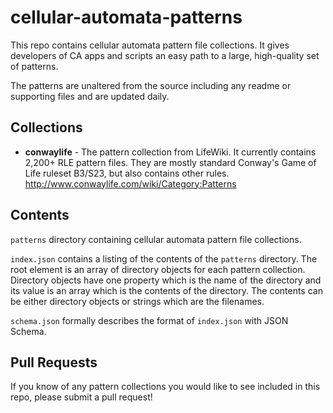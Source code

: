 cellular-automata-patterns
==========================

This repo contains cellular automata pattern file collections.  It gives developers of CA apps and scripts an easy path to a large, high-quality set of patterns.

The patterns are unaltered from the source including any readme or supporting files and are updated daily.

Collections
-----------

* **conwaylife** - The pattern collection from LifeWiki.  It currently contains 2,200+ RLE pattern files.  They are mostly standard Conway's Game of Life ruleset B3/S23, but also contains other rules.  http://www.conwaylife.com/wiki/Category:Patterns

Contents
--------

`patterns` directory containing cellular automata pattern file collections.

`index.json` contains a listing of the contents of the `patterns` directory.  The root element is an array of directory objects for each pattern collection.  Directory objects have one property which is the name of the directory and its value is an array which is the contents of the directory.  The contents can be either directory objects or strings which are the filenames.

`schema.json` formally describes the format of `index.json` with JSON Schema.

Pull Requests
-------------

If you know of any pattern collections you would like to see included in this repo, please submit a pull request!